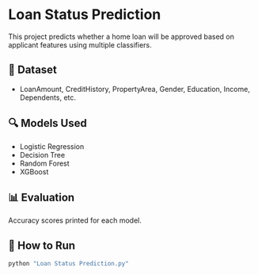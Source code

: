 # Loan Status Prediction

This project predicts whether a home loan will be approved based on applicant features using multiple classifiers.

## 🧾 Dataset

- LoanAmount, CreditHistory, PropertyArea, Gender, Education, Income, Dependents, etc.

## 🔍 Models Used

- Logistic Regression
- Decision Tree
- Random Forest
- XGBoost

## 📊 Evaluation

Accuracy scores printed for each model.

## 🧠 How to Run

```bash
python "Loan Status Prediction.py"